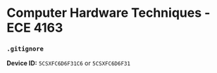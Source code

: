 # Computer Hardware Techniques - ECE 4163

### `.gitignore`

**Device ID:** `5CSXFC6D6F31C6` or `5CSXFC6D6F31`
